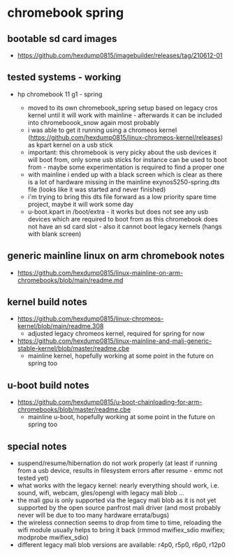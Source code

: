 # chromebook spring

## bootable sd card images

- https://github.com/hexdump0815/imagebuilder/releases/tag/210612-01

## tested systems - working

- hp chromebook 11 g1 - spring 

  - moved to its own chromebook_spring setup based on legacy cros kernel until it will work with mainline - afterwards it can be included into chromeboook_snow again most probably
  - i was able to get it running using a chromeos kernel (https://github.com/hexdump0815/linux-chromeos-kernel/releases) as kpart kernel on a usb stick
  - important: this chromebook is very picky about the usb devices it will boot from, only some usb sticks for instance can be used to boot from - maybe some experimentation is required to find a proper one
  - with mainline i ended up with a black screen which is clear as there is a lot of hardware missing in the mainline exynos5250-spring.dts file (looks like it was started and never finished)
  - i'm trying to bring this dts file forward as a low priority spare time project, maybe it will work some day
  - u-boot.kpart in /boot/extra - it works but does not see any usb devices which are required to boot from as this chromebook does not have an sd card slot - also it cannot boot legacy kernels (hangs with blank screen)

## generic mainline linux on arm chromebook notes

- https://github.com/hexdump0815/linux-mainline-on-arm-chromebooks/blob/main/readme.md

## kernel build notes

- https://github.com/hexdump0815/linux-chromeos-kernel/blob/main/readme.308
  - adjusted legacy chromeos kernel, required for spring for now
- https://github.com/hexdump0815/linux-mainline-and-mali-generic-stable-kernel/blob/master/readme.cbe
  - mainline kernel, hopefully working at some point in the future on spring too

## u-boot build notes

- https://github.com/hexdump0815/u-boot-chainloading-for-arm-chromebooks/blob/master/readme.cbe
  - mainline u-boot, hopefully working at some point in the future on spring too

## special notes

- suspend/resume/hibernation do not work properly (at least if running from a usb device, results in filesystem errors after resume - emmc not tested yet)
- what works with the legacy kernel: nearly everything should work, i.e. sound, wifi, webcam, gles/opengl with legacy mali blob ...
- the mali gpu is only supported via the legacy mali blob as it is not yet supported by the open source panfrost mali driver (and most probably never will be due to too many hardware errata/bugs)
- the wireless connection seems to drop from time to time, reloading the wifi module usually helps to bring it back (rmmod mwifiex_sdio mwifiex; modprobe mwifiex_sdio)
- different legacy mali blob versions are available: r4p0, r5p0, r6p0, r12p0
